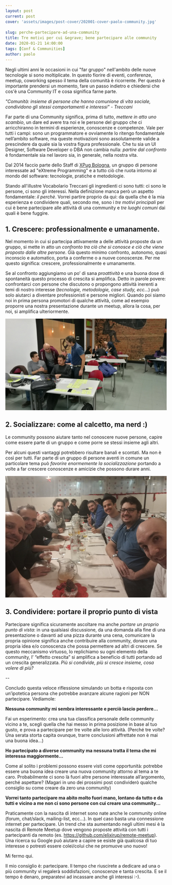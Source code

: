 ```yaml
---
layout: post
current: post
cover: 'assets/images/post-cover/202001-cover-paolo-community.jpg'

slug: perche-partecipare-ad-una-community
title: Tre motivi per cui &egrave; bene partecipare alle community
date: 2020-01-21 14:00:00
tags: [Conf & Communities]
author: paolo
---
```


Negli ultimi anni le occasioni in cui "far gruppo" nell'ambito delle nuove tecnologie si sono moltiplicate. In questo fiorire di eventi, conferenze, meetup, coworking spesso il tema della comunità è ricorrente. 
Per questo è importante prendersi un momento, fare un passo indietro e chiedersi che cos'è una Community IT e cosa significa farne parte. 

<em>"Comunità: insieme di persone che hanno comunione di vita sociale, condividono gli stessi comportamenti e interessi" - Treccani</em>

Far parte di una Community significa, prima di tutto,  *mettere in atto uno scambio*, un dare ed avere tra noi e le persone del gruppo che ci arricchiranno in termini di esperienze, conoscenze e competenze.
Vale per tutti i campi: sono un programmatore e ovviamente lo ritengo fondamentale nell’ambito software, ma queste motivazioni sono assolutamente valide a prescindere da quale sia la vostra figura professionale.
Che tu sia un UI Designer, Software Developer o DBA non cambia nulla: *partire dal confronto* è fondamentale sia nel lavoro sia, in generale, nella nostra vita.

Dal 2014 faccio parte dello Staff di <a href="https://twitter.com/xpugbologna" target="_blank">XPug Bologna</a>, un gruppo di persone interessate ad "eXtreme Programming" e a tutto ciò che ruota intorno al mondo del software: tecnologie, pratiche e metodologie. 

Stando all'illustre Vocabolario Treccani gli ingredienti ci sono tutti: ci sono le persone, ci sono gli interessi. 
Nella definizione manca però un aspetto fondamentale: *il perchè*. 
Vorrei partire proprio da qui: da quella che è la mia esperienza e condividere quali, secondo me, sono i *tre motivi principali* per cui è bene partecipare alle attività di una community e *tre luoghi comuni* dai quali è bene fuggire.

## 1. Crescere: professionalmente e umanamente.
Nel momento in cui si partecipa attivamente a delle attività proposte da un gruppo, si mette in atto un *confronto tra ciò che si conosce e ciò che viene proposto dalle altre persone*. Già questo minimo confronto, autonomo, quasi inconscio e automatico, porta a conferme o a nuove conoscenze. Per me questo significa: crescere, professionalmente e umanamente.

Se al confronto aggiungiamo un po’ di sana *proattività* e una buona dose di spontaneità questo processo di crescita si amplifica. Detto in parole povere: confrontarci con persone che discutono o propongono attività inerenti a temi di nostro interesse (<em>tecnologie, metodologie, case study, ecc…</em>) può solo aiutarci a diventare professionisti e persone migliori. Quando poi siamo noi in prima persona promotori di qualche attività, come ad esempio proporre una nostra presentazione durante un meetup, allora la cosa, per noi, si amplifica ulteriormente.

![XPug Bologna](/assets/images/post-content/xpug-1.jpg)

## 2. Socializzare: come al calcetto, ma nerd :) 
Le community possono aiutare tanto nel conoscere nuove persone, capire come essere parte di un gruppo e come porre se stessi insieme agli altri.

Per alcuni questi vantaggi potrebbero risultare banali e scontati. Ma non è così per tutti.
Far parte di un gruppo di persone aventi in comune un particolare tema può *favorire enormemente la socializzazione* portando a volte a far crescere conoscenze e amicizie che possono durare anni.

![XPug Bologna](/assets/images/post-content/xpug-2.jpg)

## 3. Condividere: portare il proprio punto di vista 

Partecipare significa sicuramente ascoltare ma anche *portare un proprio punto di vista*: in una qualsiasi discussione, da una domanda alla fine di una presentazione o davanti ad una pizza durante una cena, comunicare la propria opinione significa anche contribuire alla community, donare una propria idea e/o conoscenza che possa permettere ad altri di crescere.
Se questo meccanismo virtuoso, lo replichiamo su ogni elemento della community, l’ “effetto crescita” si amplifica a beneficio di tutti portando ad un crescita generalizzata. *Più si condivide, più si cresce insieme, cosa volere di più?* 

--

Concludo questa veloce riflessione simulando un botta e risposta con un’ipotetica persona che potrebbe avanzare alcune ragioni per NON partecipare.
Vediamole:

**Nessuna community mi sembra interessante e perciò lascio perdere…**

Fai un esperimento: crea una tua classifica personale delle community vicino a te, scegli quella che hai messo in prima posizione in base al tuo gusto, e prova a partecipare per tre volte alle loro attività.
(Perché tre volte? Una serata storta capita ovunque, trarre conclusioni affrettate non è mai una buona idea…)

**Ho partecipato a diverse community ma nessuna tratta il tema che mi interessa maggiormente...**

Come al solito i problemi possono essere visti come opportunità: potrebbe essere una buona idea creare una nuova community attorno al tema a te caro. Probabilmente ci sono là fuori altre persone interessate all’argomento, perché aspettare? 
(Magari in uno dei prossimi post condividerò qualche consiglio su come creare da zero una community)

**Vorrei tanto partecipare ma abito molto fuori mano, lontano da tutto e da tutti e vicino a me non ci sono persone con cui creare una community...**

Praticamente con la nascita di internet sono nate anche le community online (forum, chat/slack, mailing-list, ecc...). In quel caso basta una connessione internet per partecipare.
Un trend che sta aumentando negli ultimi mesi è la nascita di Remote Meetup dove vengono proposte attività con tutti i partecipanti da remoto (es. <a href="https://github.com/elixirup/remote-meetup">https://github.com/elixirup/remote-meetup</a>).
Una ricerca su Google può aiutare a capire se esiste già qualcosa di tuo interesse o potresti essere colei/colui che ne promuove uno nuovo!

Mi fermo qui.

Il mio consiglio è: partecipare. Il tempo che riuscirete a dedicare ad una o più community vi regalerà soddisfazioni, conoscenze e tanta crescita. 
E se il tempo è denaro, preparatevi ad incassare anche gli interessi :-). 






